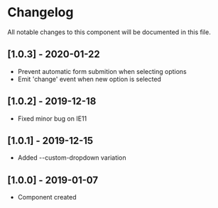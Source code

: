 # Changelog
All notable changes to this component will be documented in this file.

## [1.0.3] - 2020-01-22
- Prevent automatic form submition when selecting options
- Emit 'change' event when new option is selected  

## [1.0.2] - 2019-12-18
- Fixed minor bug on IE11

## [1.0.1] - 2019-12-15
- Added --custom-dropdown variation

## [1.0.0] - 2019-01-07
- Component created
